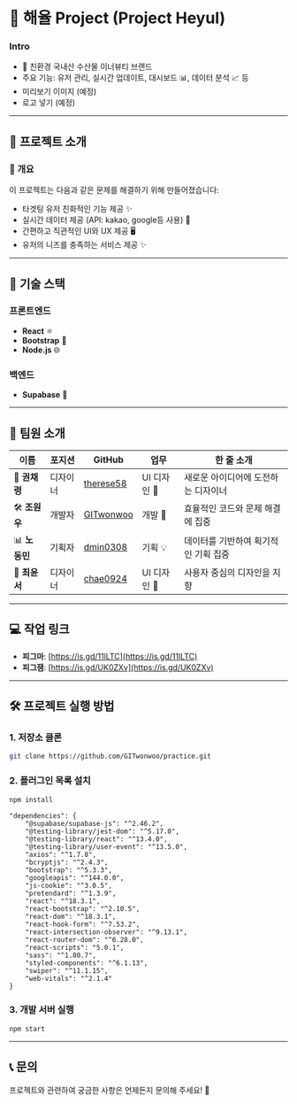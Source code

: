 # 🚀 해율 Project (Project Heyul)

### Intro
- 🌱 친환경 국내산 수산물 이너뷰티 브랜드
- 주요 기능: 유저 관리, 실시간 업데이트, 대시보드 📊, 데이터 분석 📈 등
- 미리보기 이미지 (예정)
- 로고 넣기 (예정)
---

## 📝 프로젝트 소개

### 📌 개요
이 프로젝트는 다음과 같은 문제를 해결하기 위해 만들어졌습니다:
- 타겟팅 유저 친화적인 기능 제공 ✨
- 실시간 데이터 제공 (API: kakao, google등 사용) 📡
- 간편하고 직관적인 UI와 UX 제공 🖥️
- 유저의 니즈를 충족하는 서비스 제공 ✨
---

## 📂 기술 스택

### 프론트엔드
- **React** ⚛️
- **Bootstrap** 🎨
- **Node.js** 🌐

### 백엔드
- **Supabase** 🚀

---

## 👥 팀원 소개

| 이름          | 포지션       | GitHub                                      | 업무               | 한 줄 소개                     |
|--------------|------------|---------------------------------------------|--------------------|-------------------------------|
| 🎨 **권채령** | 디자이너    | [therese58](https://github.com/therese58)  | UI 디자인 🎨        | 새로운 아이디어에 도전하는 디자이너 |
| 🛠️ **조원우** | 개발자      | [GITwonwoo](https://github.com/GITwonwoo)  | 개발 🔧            | 효율적인 코드와 문제 해결에 집중 |
| 📊 **노동민** | 기획자      | [dmin0308](https://github.com/dmin0308)    | 기획 💡            | 데이터를 기반하여 획기적인 기획 집중 |
| 🎨 **최윤서** | 디자이너    | [chae0924](https://github.com/chae0924)    | UI 디자인 🎨        | 사용자 중심의 디자인을 지향 |

---

## 💻 작업 링크

- **피그마**: [https://is.gd/11lLTC](https://is.gd/11lLTC)
- **피그잼**: [https://is.gd/UK0ZXv](https://is.gd/UK0ZXv)

---

## 🛠️ 프로젝트 실행 방법

### 1. 저장소 클론
```bash
git clone https://github.com/GITwonwoo/practice.git
```

### 2. 플러그인 목록 설치
```bash
npm install
```
```
"dependencies": {
    "@supabase/supabase-js": "^2.46.2",
    "@testing-library/jest-dom": "^5.17.0",
    "@testing-library/react": "^13.4.0",
    "@testing-library/user-event": "^13.5.0",
    "axios": "^1.7.8",
    "bcryptjs": "^2.4.3",
    "bootstrap": "^5.3.3",
    "googleapis": "^144.0.0",
    "js-cookie": "^3.0.5",
    "pretendard": "^1.3.9",
    "react": "^18.3.1",
    "react-bootstrap": "^2.10.5",
    "react-dom": "^18.3.1",
    "react-hook-form": "^7.53.2",
    "react-intersection-observer": "^9.13.1",
    "react-router-dom": "^6.28.0",
    "react-scripts": "5.0.1",
    "sass": "^1.80.7",
    "styled-components": "^6.1.13",
    "swiper": "^11.1.15",
    "web-vitals": "^2.1.4"
}
```


### 3. 개발 서버 실행
```bash
npm start
```

---

## 📞 문의
프로젝트와 관련하여 궁금한 사항은 언제든지 문의해 주세요! 💌

